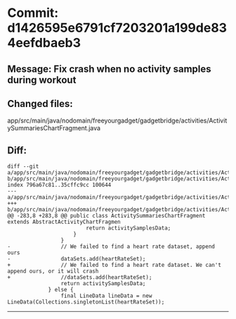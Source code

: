 # Commit: d1426595e6791cf7203201a199de834eefdbaeb3
## Message: Fix crash when no activity samples during workout
## Changed files:
app/src/main/java/nodomain/freeyourgadget/gadgetbridge/activities/ActivitySummariesChartFragment.java
## Diff:
```
diff --git a/app/src/main/java/nodomain/freeyourgadget/gadgetbridge/activities/ActivitySummariesChartFragment.java b/app/src/main/java/nodomain/freeyourgadget/gadgetbridge/activities/ActivitySummariesChartFragment.java
index 796a67c81..35cffc9cc 100644
--- a/app/src/main/java/nodomain/freeyourgadget/gadgetbridge/activities/ActivitySummariesChartFragment.java
+++ b/app/src/main/java/nodomain/freeyourgadget/gadgetbridge/activities/ActivitySummariesChartFragment.java
@@ -283,8 +283,8 @@ public class ActivitySummariesChartFragment extends AbstractActivityChartFragmen
                         return activitySamplesData;
                     }
                 }
-                // We failed to find a heart rate dataset, append ours
-                dataSets.add(heartRateSet);
+                // We failed to find a heart rate dataset. We can't append ours, or it will crash
+                //dataSets.add(heartRateSet);
                 return activitySamplesData;
             } else {
                 final LineData lineData = new LineData(Collections.singletonList(heartRateSet));
```
-----------------------------------
